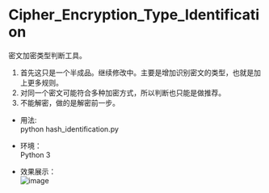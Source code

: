 # Cipher_Encryption_Type_Identification
密文加密类型判断工具。

1. 首先这只是一个半成品。继续修改中。主要是增加识别密文的类型，也就是加上更多规则。
2. 对同一个密文可能符合多种加密方式，所以判断也只能是做推荐。
3. 不能解密，做的是解密前一步。

- 用法:<br>
python hash_identification.py

- 环境：<br>
Python 3

- 效果展示：<br>
![image](https://github.com/Snowming04/Cipher_Encryption_Type_Identification/blob/master/.png)
<br>
